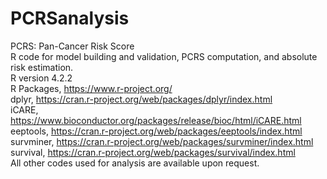 # PCRSanalysis
PCRS: Pan-Cancer Risk Score  
R code for model building and validation, PCRS computation, and absolute risk estimation.  
R version 4.2.2  
R Packages, https://www.r-project.org/  
dplyr, https://cran.r-project.org/web/packages/dplyr/index.html  
iCARE, https://www.bioconductor.org/packages/release/bioc/html/iCARE.html  
eeptools, https://cran.r-project.org/web/packages/eeptools/index.html  
survminer, https://cran.r-project.org/web/packages/survminer/index.html  
survival, https://cran.r-project.org/web/packages/survival/index.html  
All other codes used for analysis are available upon request.  
